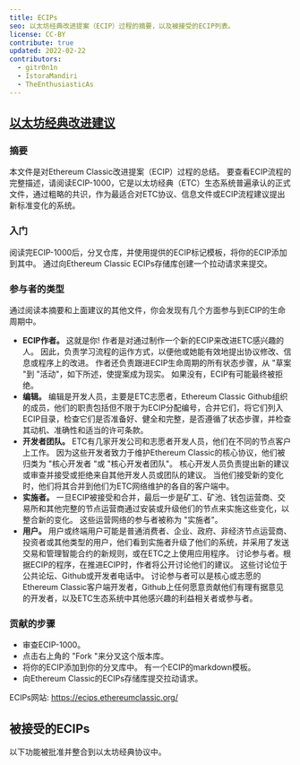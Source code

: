 ```yaml
---
title: ECIPs
seo: 以太坊经典改进提案（ECIP）过程的摘要，以及被接受的ECIP列表。
license: CC-BY
contribute: true
updated: 2022-02-22
contributors:
  - gitr0n1n
  - IstoraMandiri
  - TheEnthusiasticAs
---
```


## [以太坊经典改进建议](https://ecips.ethereumclassic.org/)

### 摘要

本文件是对Ethereum Classic改进提案（ECIP）过程的总结。 要查看ECIP流程的完整描述，请阅读ECIP-1000，它是以太坊经典（ETC）生态系统普遍承认的正式文件，通过粗略的共识，作为最适合对ETC协议、信息文件或ECIP流程建议提出新标准变化的系统。

### 入门

阅读完ECIP-1000后，分叉仓库，并使用提供的ECIP标记模板，将你的ECIP添加到其中。 通过向Ethereum Classic ECIPs存储库创建一个拉动请求来提交。

### 参与者的类型

通过阅读本摘要和上面建议的其他文件，你会发现有几个方面参与到ECIP的生命周期中。

- **ECIP作者。** 这就是你! 作者是对通过制作一个新的ECIP来改进ETC感兴趣的人。 因此，负责学习流程的运作方式，以便他或她能有效地提出协议修改、信息或程序上的改进。 作者还负责跟进ECIP生命周期的所有状态步骤，从 "草案 "到 "活动"，如下所述，使提案成为现实。 如果没有，ECIP有可能最终被拒绝。
- **编辑。** 编辑是开发人员，主要是ETC志愿者，Ethereum Classic Github组织的成员，他们的职责包括但不限于为ECIP分配编号，合并它们，将它们列入ECIP目录，检查它们是否准备好、健全和完整，是否遵循了状态步骤，并检查其动机、准确性和适当的许可条款。
- **开发者团队。** ETC有几家开发公司和志愿者开发人员，他们在不同的节点客户上工作。 因为这些开发者致力于维护Ethereum Classic的核心协议，他们被归类为 "核心开发者 "或 "核心开发者团队"。 核心开发人员负责提出新的建议或审查并接受或拒绝来自其他开发人员或团队的建议。 当他们接受新的变化时，他们将其合并到他们为ETC网络维护的各自的客户端中。
- **实施者。** 一旦ECIP被接受和合并，最后一步是矿工、矿池、钱包运营商、交易所和其他完整的节点运营商通过安装或升级他们的节点来实施这些变化，以整合新的变化。 这些运营网络的参与者被称为 "实施者"。
- **用户。** 用户或终端用户可能是普通消费者、企业、政府、非经济节点运营商、投资者或其他类型的用户，他们看到实施者升级了他们的系统，并采用了发送交易和管理智能合约的新规则，或在ETC之上使用应用程序。 讨论参与者。根据ECIP的程序，在推进ECIP时，作者将公开讨论他们的建议。 这些讨论位于公共论坛、Github或开发者电话中。 讨论参与者可以是核心或志愿的Ethereum Classic客户端开发者，Github上任何愿意贡献他们有理有据意见的开发者，以及ETC生态系统中其他感兴趣的利益相关者或参与者。

### 贡献的步骤

- 审查ECIP-1000。
- 点击右上角的 "Fork "来分叉这个版本库。
- 将你的ECIP添加到你的分叉库中。 有一个ECIP的markdown模板。
- 向Ethereum Classic的ECIPs存储库提交拉动请求。

ECIPs网站: https://ecips.ethereumclassic.org/

## 被接受的ECIPs

以下功能被批准并整合到以太坊经典协议中。
